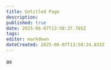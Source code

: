 ```yaml
---
title: Untitled Page
description: 
published: true
date: 2025-06-07T13:58:37.765Z
tags: 
editor: markdown
dateCreated: 2025-06-07T13:58:24.833Z
---
```


as